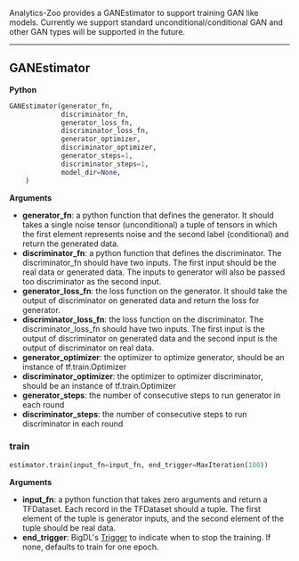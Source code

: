 Analytics-Zoo provides a GANEstimator to support training GAN like models.
Currently we support standard unconditional/conditional GAN and other GAN types will be supported in the future.


---
## **GANEstimator**

**Python**
```python
GANEstimator(generator_fn,
             discriminator_fn,
             generator_loss_fn,
             discriminator_loss_fn,
             generator_optimizer,
             discriminator_optimizer,
             generator_steps=1,
             discriminator_steps=1,
             model_dir=None,
    )
```

**Arguments**

* **generator_fn**: a python function that defines the generator. It should takes a single noise tensor (unconditional)
a tuple of tensors in which the first element represents noise and the second label (conditional) and return the
generated data.  
* **discriminator_fn**: a python function that defines the discriminator. The discriminator_fn should have two inputs.
The first input should be the real data or generated data. The inputs to generator will also be passed too discriminator
as the second input.
* **generator_loss_fn**: the loss function on the generator. It should take the output of discriminator on generated data
and return the loss for generator.
* **discriminator_loss_fn**: the loss function on the discriminator. The discriminator_loss_fn should have two inputs. The
first input is the output of discriminator on generated data and the second input is the output of discriminator on real data.
* **generator_optimizer**: the optimizer to optimize generator, should be an instance of tf.train.Optimizer
* **discriminator_optimizer**: the optimizer to optimizer discriminator, should be an instance of tf.train.Optimizer
* **generator_steps**: the number of consecutive steps to run generator in each round
* **discriminator_steps**: the number of consecutive steps to run discriminator in each round


### train

```python
estimator.train(input_fn=input_fn, end_trigger=MaxIteration(100))
```

**Arguments**

* **input_fn**: a python function that takes zero arguments and return a TFDataset. Each record in the TFDataset should
a tuple. The first element of the tuple is generator inputs, and the second element of the tuple should be real data.
* **end_trigger**: BigDL's [Trigger](https://bigdl-project.github.io/0.9.0/#APIGuide/Triggers/) to indicate when to stop the training. If none, defaults to
train for one epoch.



